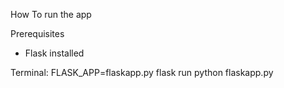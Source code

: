 How To run the app

Prerequisites
- Flask installed 

Terminal:
FLASK_APP=flaskapp.py
flask run
python flaskapp.py